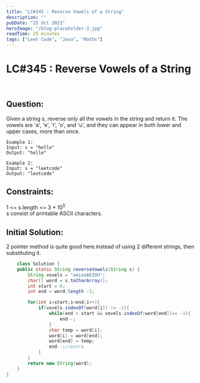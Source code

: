 ```yaml
---
title: "LC#345 : Reverse Vowels of a String"
description: ""
pubDate: "25 Oct 2023"
heroImage: "/blog-placeholder-3.jpg"
readTime: 25 minutes
tags: ["Leet Code", "Java", "Maths"]
---
```


# <b> LC#345 : Reverse Vowels of a String</b>

<br>

## Question: <br/>

<p class="pl-6">
    Given a string s, reverse only all the vowels in the string and return it.
    The vowels are 'a', 'e', 'i', 'o', and 'u', and they can appear in both lower and upper cases, more than once.
</p>
<p>

    Example 1:
    Input: s = "hello"
    Output: "holle"

    Example 2:
    Input: s = "leetcode"
    Output: "leotcede"

</p>

## Constraints: <br/>

<p class="ml-6 bg-slate-300 rounded-md w-fit px-4">
    1 <= s.length <= 3 * 10<sup>5</sup> <br/>
    s consist of printable ASCII characters.
</p>

## Initial Solution:

<p class="pl-6">
    2 pointer method is quite good here.instead of using 2 different strings, then substituting it.
</p>

```java
    class Solution {
    public static String reverseVowels(String s) {
        String vovels = "aeiouAEIOU";
        char[] word = s.toCharArray();
        int start = 0;
        int end = word.length -1;

        for(int i=start;i<end;i++){
            if(vovels.indexOf(word[i]) != -1){
                while(end > start && vovels.indexOf(word[end])== -1){
                    end--;
                }
                char temp = word[i];
                word[i] = word[end];
                word[end] = temp;
                end--;//extra
            }
        }
        return new String(word);
    }
}
```